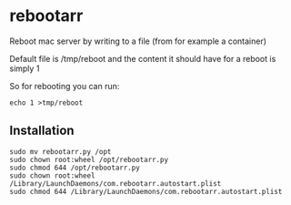 # rebootarr
Reboot mac server by writing to a file (from for example a container)

Default file is /tmp/reboot and the content it should have for a reboot is simply 1

So for rebooting you can run:
```
echo 1 >tmp/reboot
```


## Installation
```
sudo mv rebootarr.py /opt
sudo chown root:wheel /opt/rebootarr.py
sudo chmod 644 /opt/rebootarr.py
sudo chown root:wheel /Library/LaunchDaemons/com.rebootarr.autostart.plist
sudo chmod 644 /Library/LaunchDaemons/com.rebootarr.autostart.plist
```


